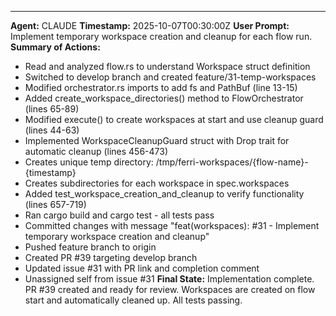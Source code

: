 ---
**Agent:** CLAUDE
**Timestamp:** 2025-10-07T00:30:00Z
**User Prompt:** Implement temporary workspace creation and cleanup for each flow run.
**Summary of Actions:**
- Read and analyzed flow.rs to understand Workspace struct definition
- Switched to develop branch and created feature/31-temp-workspaces
- Modified orchestrator.rs imports to add fs and PathBuf (line 13-15)
- Added create_workspace_directories() method to FlowOrchestrator (lines 65-89)
- Modified execute() to create workspaces at start and use cleanup guard (lines 44-63)
- Implemented WorkspaceCleanupGuard struct with Drop trait for automatic cleanup (lines 456-473)
- Creates unique temp directory: /tmp/ferri-workspaces/{flow-name}-{timestamp}
- Creates subdirectories for each workspace in spec.workspaces
- Added test_workspace_creation_and_cleanup to verify functionality (lines 657-719)
- Ran cargo build and cargo test - all tests pass
- Committed changes with message "feat(workspaces): #31 - Implement temporary workspace creation and cleanup"
- Pushed feature branch to origin
- Created PR #39 targeting develop branch
- Updated issue #31 with PR link and completion comment
- Unassigned self from issue #31
**Final State:** Implementation complete. PR #39 created and ready for review. Workspaces are created on flow start and automatically cleaned up. All tests passing.
